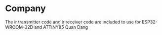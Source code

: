 # Company
The ir transmitter code and ir receiver code are included to use for ESP32-WROOM-32D and ATTINY85
Quan Dang
